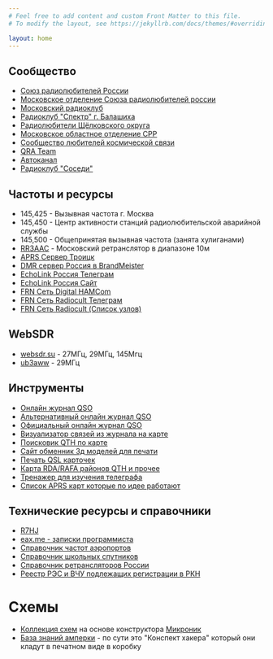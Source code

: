 ```yaml
---
# Feel free to add content and custom Front Matter to this file.
# To modify the layout, see https://jekyllrb.com/docs/themes/#overriding-theme-defaults

layout: home
---
```


## Сообщество
- [Союз радиолюбителей России](https://srr.ru)
- [Московское отделение Союза радиолюбителей россии](https://r3a.su)
- [Московский радиоклуб](http://cqmrk.ru)
- [Радиоклуб "Спектр" г. Балашиха](http://r5dc.ru)
- [Радиолюбители Щёлковского округа](https://vk.com/rk3dyb)
- [Московское областное отделение СРР](https://r3d.srr.ru)
- [Сообщество любителей космической связи](https://r4uab.ru)
- [QRA Team](https://5973.ru)
- [Автоканал](https://t.me/avtokanal_com)
- [Радиоклуб "Соседи"](https://433500.ru)

## Частоты и ресурсы
- 145,425 - Вызывная частота г. Москва
- 145,450 - Центр активности станций радиолюбительской аварийной службы
- 145,500 - Общепринятая вызывная частота (занята хулиганами)
- [RR3AAC](https://rr3aac.wordpress.com) - Московский ретранслятор в диапазоне 10м
- [APRS Сервер Троицк](http://t2troitsk.rc3c.ru:14501)
- [DMR сервер Россия в BrandMeister](https://wiki.brandmeister.network/index.php/Russia)
- [EchoLink Россия Телеграм](https://t.me/EchoLinkRU)
- [EchoLink Россия Сайт](http://www.echolink.ru)
- [FRN Сеть Digital HAMCom](https://digital.hamcom.ru)
- [FRN Сеть Radiocult Телеграм](https://t.me/radiocult_su)
- [FRN Сеть Radiocult (Список узлов)](http://radiocult.su/table)

## WebSDR
- [websdr.su](http://websdr.su/) - 27МГц, 29МГц, 145Мгц
- [ub3aww](http://ub3aww.ru:8888/) - 29МГц

## Инструменты
- [Онлайн журнал QSO](https://hamlog.online)
- [Альтернативный онлайн журнал QSO](https://qso.su)
- [Официальный онлайн журнал QSO](https://logradio.ru)
- [Визуализатор связей из журнала на карте](http://tools.adventureradio.de/analyzer)
- [Поисковик QTH по карте](https://k7fry.com/grid)
- [Сайт обменник 3д моделей для печати](https://www.thingiverse.com)
- [Печать QSL карточек](https://granprint.ru)
- [Карта RDA/RAFA районов QTH и прочее](https://r1cf.ru/rdaloc)
- [Тренажер для изучения телеграфа](https://lcwo.net)
- [Cписок APRS карт которые по идее работают](https://www.aprsdirect.com)

## Технические ресурсы и справочники
- [R7HJ](http://kavkaz.qrz.ru)
- [eax.me - записки программиста](https://eax.me)
- [Справочник частот аэропортов](https://vatrus.info/airport/UUEE)
- [Справочник школьных спутников](https://spacepi.space)
- [Справочник ретрансляторов России](https://433175.ru)
- [Реестр РЭС и ВЧУ подлежащих регистрации в РКН](https://grfc.ru/grfc/zayav/ets)

# Схемы
- [Коллекция схем](https://gameforstreet.ru/category/shemy/mikronik) на основе конструктора [Микроник](https://amperka.ru/product/mikronik)
- [База знаний амперки](http://wiki.amperka.ru) - по сути это "Конспект хакера" который они кладут в печатном виде в коробку